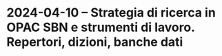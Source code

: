 # 2024-04-10 – Strategia di ricerca in OPAC SBN e strumenti di lavoro. Repertori, dizioni, banche dati